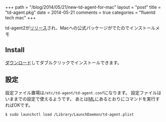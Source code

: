 +++
path = "/blog/2014/05/21/new-td-agent-for-mac"
layout = "post"
title = "td-agent.pkg"
date = 2014-05-21
comments = true
categories = "fluentd tech mac"
+++

td-agent2が[リリース](https://groups.google.com/forum/?fromgroups#!topic/fluentd/ZjxODonIJJo)され、Macへの公式パッケージがでたのでインストールメモ

## Install

[ダウンロード](https://s3.amazonaws.com/td-agent-repository/macosx/td-agent2-1.0.0-0.dmg)してダブルクリックでインストールできます。

## 設定
設定ファイル置場は`/etc/td-agent/td-agent.conf`になります。
設定ファイルはいままでの設定で使えるようです。
あとは[ML](https://groups.google.com/forum/?fromgroups#!topic/fluentd/ZjxODonIJJo)にあるとおりにコマンドを実行すればOKです。

```
$ sudo launchctl load /Library/LaunchDaemon/td-agent.plist
```
